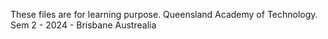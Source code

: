 These files are for learning purpose.
Queensland Academy of Technology.
Sem 2 - 2024 - Brisbane Austrealia
